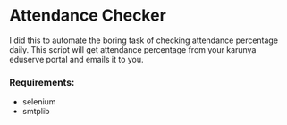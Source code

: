 # Attendance Checker
I did this to automate the boring task of checking attendance percentage daily.
This script will get attendance percentage from your karunya eduserve portal and emails it to you.

### Requirements:
* selenium
* smtplib
